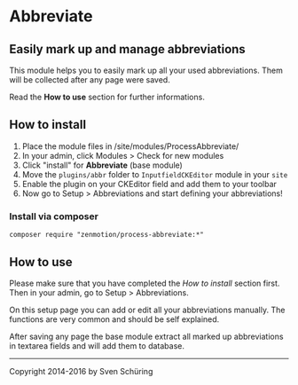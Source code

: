 # Abbreviate

## Easily mark up and manage abbreviations

This module helps you to easily mark up all your used abbreviations.
Them will be collected after any page were saved.

Read the **How to use** section for further informations.

## How to install

1. Place the module files in /site/modules/ProcessAbbreviate/
2. In your admin, click Modules > Check for new modules
3. Click "install" for **Abbreviate** (base module)
4. Move the ```plugins/abbr``` folder to ```InputfieldCKEditor``` module in your ```site```
5. Enable the plugin on your CKEditor field and add them to your toolbar
6. Now go to Setup > Abbreviations and start defining your abbreviations!

### Install via composer

```
composer require "zenmotion/process-abbreviate:*"
```

## How to use

Please make sure that you have completed the *How to install* section first. Then in your admin, go to Setup > Abbreviations.

On this setup page you can add or edit all your abbreviations manually. The functions are very common and should be self explained.

After saving any page the base module extract all marked up abbreviations in textarea fields and will add them to database.

------
Copyright 2014-2016 by Sven Schüring
